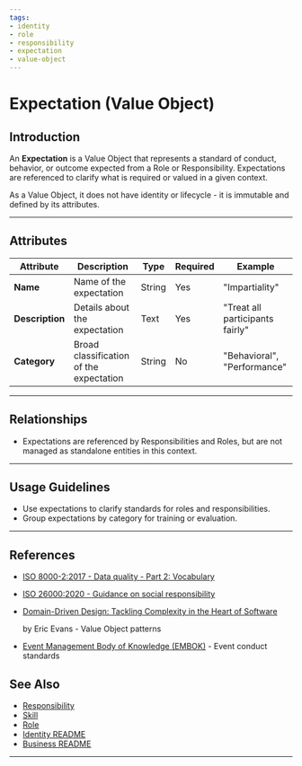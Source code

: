```yaml
---
tags:
- identity
- role
- responsibility
- expectation
- value-object
---
```


# Expectation (Value Object)

## Introduction

An **Expectation** is a Value Object that represents a standard of conduct, behavior, or outcome expected from a Role or
Responsibility. Expectations are referenced to clarify what is required or valued in a given context.

As a Value Object, it does not have identity or lifecycle - it is immutable and defined by its attributes.

---

## **Attributes**

| Attribute       | Description                             | Type   | Required | Example                         |
| --------------- | --------------------------------------- | ------ | -------- | ------------------------------- |
| **Name**        | Name of the expectation                 | String | Yes      | "Impartiality"                  |
| **Description** | Details about the expectation           | Text   | Yes      | "Treat all participants fairly" |
| **Category**    | Broad classification of the expectation | String | No       | "Behavioral", "Performance"     |

---

## **Relationships**

- Expectations are referenced by Responsibilities and Roles, but are not managed as standalone entities in this context.

---

## **Usage Guidelines**

- Use expectations to clarify standards for roles and responsibilities.
- Group expectations by category for training or evaluation.

---

## References

- [ISO 8000-2:2017 - Data quality - Part 2: Vocabulary](https://www.iso.org/standard/36326.html)
- [ISO 26000:2020 - Guidance on social responsibility](https://www.iso.org/standard/42546.html)
- [Domain-Driven Design: Tackling Complexity in the Heart of Software](https://www.amazon.com/Domain-Driven-Design-Tackling-Complexity-Software/dp/0321125215)

  by Eric Evans - Value Object patterns

- [Event Management Body of Knowledge (EMBOK)](https://www.embok.org/index.php/embok-model) - Event conduct standards

## See Also

- [Responsibility](../../../identity/role/responsibility/responsibility.md)
- [Skill](../../../identity/role/responsibility/skill.md)
- [Role](../../../identity/role/role.md)
- [Identity README](../../../identity/README.md)
- [Business README](../../../README.md)

---
